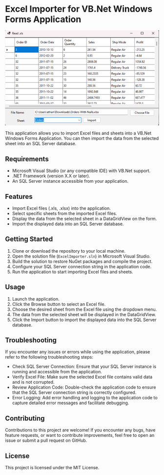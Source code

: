 # Excel Importer for VB.Net Windows Forms Application

![Excel Importer Screenshot](https://github.com/EthanB87/Excel_to_SQL/blob/master/Screenshot%202024-03-13%20195956.png)

This application allows you to import Excel files and sheets into a VB.Net Windows Forms Application. You can then import the data from the selected sheet into an SQL Server database.

## Requirements
- Microsoft Visual Studio (or any compatible IDE) with VB.Net support.
- .NET Framework (version X.X or later).
- An SQL Server instance accessible from your application.

## Features
- Import Excel files (.xls, .xlsx) into the application.
- Select specific sheets from the imported Excel files.
- Display the data from the selected sheet in a DataGridView on the form.
- Import the displayed data into an SQL Server database.

## Getting Started
1. Clone or download the repository to your local machine.
2. Open the solution file (`ExcelImporter.sln`) in Microsoft Visual Studio.
3. Build the solution to restore NuGet packages and compile the project.
4. Configure your SQL Server connection string in the application code.
5. Run the application to start importing Excel files and sheets.

## Usage
1. Launch the application.
2. Click the Browse button to select an Excel file.
3. Choose the desired sheet from the Excel file using the dropdown menu.
4. The data from the selected sheet will be displayed in the DataGridView.
5. Click the Import button to import the displayed data into the SQL Server database.

## Troubleshooting
If you encounter any issues or errors while using the application, please refer to the following troubleshooting steps:
- Check SQL Server Connection: Ensure that your SQL Server instance is running and accessible from the application.
- Verify Excel File: Make sure the selected Excel file contains valid data and is not corrupted.
- Review Application Code: Double-check the application code to ensure that the SQL Server connection string is correctly configured.
- Error Logging: Add error handling and logging to the application code to capture detailed error messages and facilitate debugging.

## Contributing
Contributions to this project are welcome! If you encounter any bugs, have feature requests, or want to contribute improvements, feel free to open an issue or submit a pull request on GitHub.

## License
This project is licensed under the MIT License.
